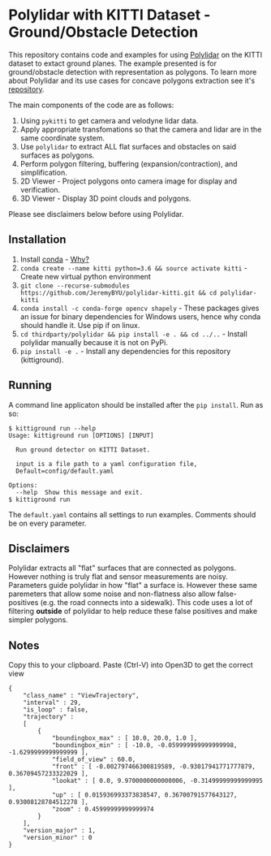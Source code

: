 # Polylidar with KITTI Dataset - Ground/Obstacle Detection

This repository contains code and examples for using [Polylidar](https://github.com/JeremyBYU/polylidarv2) on the KITTI dataset to extact ground planes.  The example presented is for ground/obstacle detection with representation as polygons. To learn more about Polylidar and its use cases for concave polygons extraction see it's [repository](https://github.com/JeremyBYU/polylidarv2).

The main components of the code are as follows:
1. Using `pykitti` to get camera and velodyne lidar data.
2. Apply appropriate transfomations so that the camera and lidar are in the same coordinate system.
3. Use `polylidar` to extract ALL flat surfaces and obstacles on said surfaces as polygons.
4. Perform polygon filtering, buffering (expansion/contraction), and simplification.
5. 2D Viewer - Project polygons onto camera image for display and verification.
6. 3D Viewer - Display 3D point clouds and polygons.

Please see disclaimers below before using Polylidar.

## Installation

1. Install [conda](https://conda.io/projects/conda/en/latest/) - [Why?](https://medium.freecodecamp.org/why-you-need-python-environments-and-how-to-manage-them-with-conda-85f155f4353c)
2. `conda create --name kitti python=3.6 && source activate kitti` - Create new virtual python environment
3. `git clone --recurse-submodules https://github.com/JeremyBYU/polylidar-kitti.git && cd polylidar-kitti`
4. `conda install -c conda-forge opencv shapely` - These packages gives an issue for binary dependencies for Windows users, hence why conda should handle it. Use pip if on linux.
5. `cd thirdparty/polylidar && pip install -e . && cd ../..` - Install polylidar manually because it is not on PyPi.
6. `pip install -e .` - Install any dependencies for this repository (kittiground).


## Running

A command line applicaton should be installed after the `pip install`. Run as so:

```
$ kittiground run --help
Usage: kittiground run [OPTIONS] [INPUT]

  Run ground detector on KITTI Dataset.

  input is a file path to a yaml configuration file,
  Default=config/default.yaml

Options:
  --help  Show this message and exit.
$ kittiground run
```

The `default.yaml` contains all settings to run examples.  Comments should be on every parameter. 


## Disclaimers

Polylidar extracts all "flat" surfaces that are connected as polygons. However nothing is truly flat and sensor measurements are noisy. Parameters guide polylidar in how "flat" a surface is. However these same paremeters that allow some noise and non-flatness also allow false-positives (e.g. the road connects into a sidewalk). This code uses a lot of filtering **outside** of polylidar to help reduce these false positives and make simpler polygons.  



## Notes

Copy this to your clipboard.  Paste (Ctrl-V) into Open3D to get the correct view

```
{
	"class_name" : "ViewTrajectory",
	"interval" : 29,
	"is_loop" : false,
	"trajectory" : 
	[
		{
			"boundingbox_max" : [ 10.0, 20.0, 1.0 ],
			"boundingbox_min" : [ -10.0, -0.059999999999999998, -1.6299999999999999 ],
			"field_of_view" : 60.0,
			"front" : [ -0.002797466300819589, -0.93017941771777879, 0.36709457233322029 ],
			"lookat" : [ 0.0, 9.9700000000000006, -0.31499999999999995 ],
			"up" : [ 0.015936993373838547, 0.36700791577643127, 0.93008128784512278 ],
			"zoom" : 0.45999999999999974
		}
	],
	"version_major" : 1,
	"version_minor" : 0
}
```


